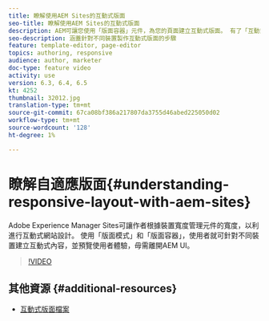 ```yaml
---
title: 瞭解使用AEM Sites的互動式版面
seo-title: 瞭解使用AEM Sites的互動式版面
description: AEM可讓您使用「版面容器」元件，為您的頁面建立互動式版面。 有了「互動式版面」，內容製作者可以針對不同裝置建立互動式內容，並在AEM中預覽使用者體驗。
seo-description: 涵蓋針對不同裝置製作互動式版面的步驟
feature: template-editor, page-editor
topics: authoring, responsive
audience: author, marketer
doc-type: feature video
activity: use
version: 6.3, 6.4, 6.5
kt: 4252
thumbnail: 32012.jpg
translation-type: tm+mt
source-git-commit: 67ca08bf386a217807da3755d46abed225050d02
workflow-type: tm+mt
source-wordcount: '128'
ht-degree: 1%

---
```



# 瞭解自適應版面{#understanding-responsive-layout-with-aem-sites}

Adobe Experience Manager Sites可讓作者根據裝置寬度管理元件的寬度，以利進行互動式網站設計。 使用「版面模式」和「版面容器」，使用者就可針對不同裝置建立互動式內容，並預覽使用者體驗，毋需離開AEM UI。

>[!VIDEO](https://video.tv.adobe.com/v/32012?quality=12&learn=on)

## 其他資源 {#additional-resources}

* [互動式版面檔案](https://docs.adobe.com/content/help/en/experience-manager-65/authoring/siteandpage/responsive-layout.html)
